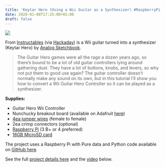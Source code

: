 ```yaml
---
title: 'Keytar Hero (Using a Wii Guitar as a Synthesizer) #RaspberryPi #Python'
date: 2020-01-08T17:25:00+01:00
draft: false
---
```


![](https://cdn-blog.adafruit.com/uploads/2020/01/Untitled-34.png)

From [Instructables](https://www.instructables.com/id/Keytar-Hero-Using-a-Wii-Guitar-Controller-As-a-Syn/) (via [Hackaday](https://hackaday.com/2020/01/07/guitar-hero-controller-gets-a-new-musical-life/)) is a Wii guitar turned into a synthesizer (Keytar Hero) by [Analog Sketchbook](https://www.youtube.com/channel/UCammvfEA07DIsA_xLhjEQpg).

> The Guitar Hero games were all the rage a dozen years ago, so there’s bound to be a lot of old guitar controllers lying around gathering dust. They have a lot of buttons, knobs, and levers, so why not put them to good use again? The guitar controller doesn’t normally make any sound on its own, but in this tutorial I’ll show you how to convert a Wii Guitar Hero Controller so it can be played as a synthesizer.

**Supplies:**

*   Guitar Hero Wii Controller
*   Nunchucky breakout board (available on Adafruit [here](https://www.adafruit.com/product/345))
*   [4ea jumper wires](https://www.adafruit.com/product/1950) (female to female)
*   2ea crimp connectors (optional)
*   [Raspberry Pi](https://www.adafruit.com/product/4296) (3 B+ or 4 preferred)
*   [16GB MicroSD card](https://www.adafruit.com/product/2693)

The project uses a Raspberry Pi with Pure data and Python code available on [GitHub here](https://github.com/analogsketchbook/keytarHero).

See the full [project details here](https://www.instructables.com/id/Keytar-Hero-Using-a-Wii-Guitar-Controller-As-a-Syn/) and the [video](https://youtu.be/qVXbc_RYF_I) below.